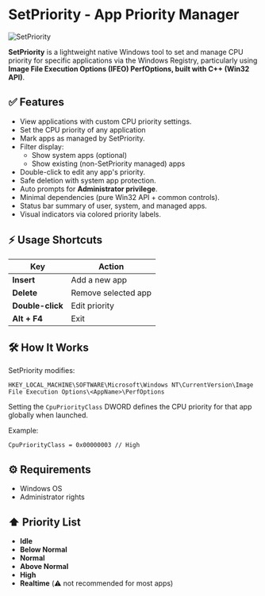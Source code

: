 
# SetPriority - App Priority Manager

![SetPriority](https://i.imgur.com/EGmVMgn.png)

**SetPriority** is a lightweight native Windows tool to set and manage CPU priority for specific applications via the Windows Registry, particularly using **Image File Execution Options (IFEO) PerfOptions, built with C++ (Win32 API)**.

## ✅ Features
- View applications with custom CPU priority settings.
- Set the CPU priority of any application
- Mark apps as managed by SetPriority.
- Filter display:
  - Show system apps (optional)
  - Show existing (non-SetPriority managed) apps
- Double-click to edit any app's priority.
- Safe deletion with system app protection.
- Auto prompts for **Administrator privilege**.
- Minimal dependencies (pure Win32 API + common controls).
- Status bar summary of user, system, and managed apps.
- Visual indicators via colored priority labels.

## ⚡ Usage Shortcuts
| Key         | Action             |
|-------------|--------------------|
| **Insert**  | Add a new app       |
| **Delete**  | Remove selected app |
| **Double-click** | Edit priority  |
| **Alt + F4**| Exit                |

## 🛠 How It Works
SetPriority modifies:
```
HKEY_LOCAL_MACHINE\SOFTWARE\Microsoft\Windows NT\CurrentVersion\Image File Execution Options\<AppName>\PerfOptions
```

Setting the `CpuPriorityClass` DWORD defines the CPU priority for that app globally when launched.

Example:
```
CpuPriorityClass = 0x00000003 // High
```

## ⚙ Requirements
- Windows OS
- Administrator rights

## ⬆️ Priority List
  - **Idle**
  - **Below Normal**
  - **Normal**
  - **Above Normal**
  - **High**
  - **Realtime** (⚠️ not recommended for most apps)

